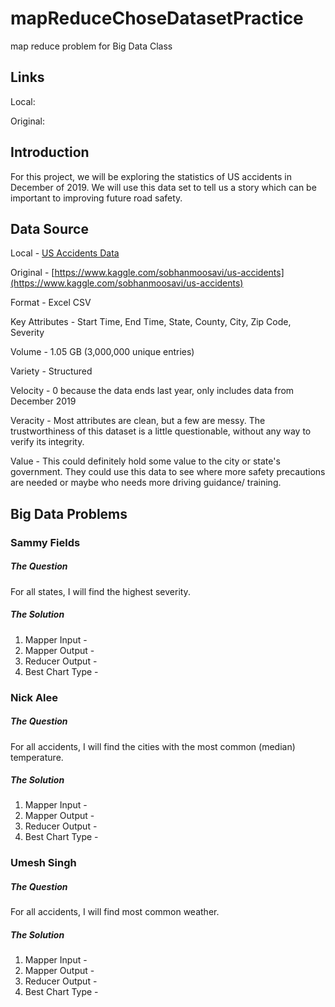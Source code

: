 # mapReduceChoseDatasetPractice
map reduce problem for Big Data Class
## Links

Local:

Original:

## Introduction
For this project, we will be exploring the statistics of US accidents in December of 2019. We will use this data set to tell us a story which can be important to improving future road safety.

## Data Source
Local - [US Accidents Data](./data/US_Accidents_Dec19)

Original - [https://www.kaggle.com/sobhanmoosavi/us-accidents](https://www.kaggle.com/sobhanmoosavi/us-accidents)

Format - Excel CSV

Key Attributes - Start Time, End Time, State, County, City, Zip Code, Severity

Volume - 1.05 GB (3,000,000 unique entries)

Variety - Structured

Velocity - 0 because the data ends last year, only includes data from December 2019

Veracity - Most attributes are clean, but a few are messy. The trustworthiness of this dataset is a little questionable, without any way to verify its integrity.

Value - This could definitely hold some value to the city or state's government. They could use this data to see where more safety precautions are needed or maybe who needs more driving guidance/ training.

## Big Data Problems

### Sammy Fields

##### The Question
For all states, I will find the highest severity.

##### The Solution
1. Mapper Input - 
2. Mapper Output - 
3. Reducer Output - 
4. Best Chart Type - 

### Nick Alee

##### The Question
For all accidents, I will find the cities with the most common (median) temperature.

##### The Solution
1. Mapper Input - 
2. Mapper Output - 
3. Reducer Output - 
4. Best Chart Type - 

### Umesh Singh

##### The Question
For all accidents, I will find most common weather.

##### The Solution
1. Mapper Input - 
2. Mapper Output - 
3. Reducer Output - 
4. Best Chart Type - 
